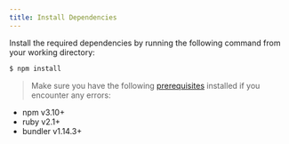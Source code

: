 ```yaml
---
title: Install Dependencies
---
```


Install the required dependencies by running the following command from your working directory:

```sh
$ npm install
```

> Make sure you have the following [prerequisites](/prerequisites/) installed if you encounter any errors:
- npm v3.10+
- ruby v2.1+
- bundler v1.14.3+